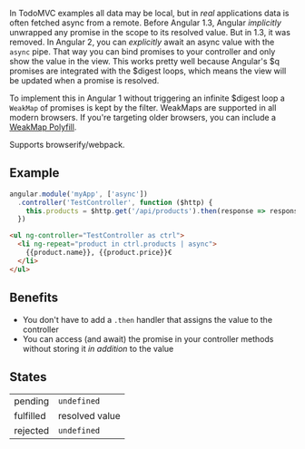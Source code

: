 In TodoMVC examples all data may be local, but in _real_ applications data is often fetched async from a remote.
Before Angular 1.3, Angular _implicitly_ unwrapped any promise in the scope to its resolved value.
But in 1.3, it was removed.
In Angular 2, you can _explicitly_ await an async value with the `async` pipe.
That way you can bind promises to your controller and only show the value in the view.
This works pretty well because Angular's $q promises are integrated with the $digest loops, which means the view will be updated when a promise is resolved.

To implement this in Angular 1 without triggering an infinite $digest loop a `WeakMap` of promises is kept by the filter.
WeakMaps are supported in all modern browsers. If you're targeting older browsers, you can include a [WeakMap Polyfill](https://www.npmjs.com/package/weakmap).

Supports browserify/webpack.

## Example
```js
angular.module('myApp', ['async'])
  .controller('TestController', function ($http) {
    this.products = $http.get('/api/products').then(response => response.data)
  })
```
```html
<ul ng-controller="TestController as ctrl">
  <li ng-repeat="product in ctrl.products | async">
    {{product.name}}, {{product.price}}€
  </li>
</ul>
```

## Benefits
 - You don't have to add a `.then` handler that assigns the value to the controller
 - You can access (and await) the promise in your controller methods without storing it _in addition_ to the value

## States
<table>
  <tr><td>pending</td><td><code>undefined</code></td></tr>
  <tr><td>fulfilled</td><td>resolved value</td></tr>
  <tr><td>rejected</td><td><code>undefined</code></td></tr>
</table>
